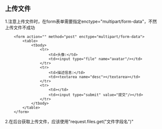 ## 上传文件

1.注意上传文件时，在form表单需要指定enctype="multipart/form-data"，不然上传文件不成功

```
    <form action="" method="post" enctype="multipart/form-data">
        <table>
            <tbody>
                <tr>
                    <td>头像:</td>
                    <td><input type="file" name="avatar"/></td>
                </tr>
                <tr>
                    <td>描述信息:</td>
                    <td><textarea name="desc"></textarea></td>
                </tr>
                <tr>
                    <td></td>
                    <td><input type="submit" value="提交"/></td>
                </tr>
            </tbody>
        </table>
    </form>
```

2.在后台获取上传文件，应该使用"request.files.get\("文件字段名"\)"

